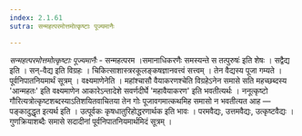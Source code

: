 ```yaml
---
index: 2.1.61
sutra: सन्महत्परमोत्तमोत्कृष्टाः पूज्यमानैः

---
```

_सन्महत्परमोत्तमोत्कृष्टाः पूज्यमानैः_ - सन्महत्परम ।समानाधिकरणैः समस्यन्ते स तत्पुरुषः॑ इति शेषः । सद्वैद्य इति । सन्-वैद्य इति विग्रहः । चिकित्साशास्त्ररकूलङ्कषज्ञानवत्त्वं सत्त्वम् । तेन वैद्यस्य पूजा गम्यते । पूर्वनिपातनियमार्थं सूत्रम् । वक्ष्यमाणेनेति । महांश्चासौ वैयाकरणश्चेति विग्रहेऽनेन समासे सति महच्छब्दस्य 'आन्महतः' इति वक्ष्यमाणेन आकारेऽन्तादेशे सवर्णदीर्घे 'महावैयाकरण' इति भवतीत्यर्थः । ननूत्कृष्टो गौरित्यत्रोत्कृष्टशब्दस्याऽतिशयितवाचितया तेन गोः पूजावगमात्कथमिह समासो न भवतीत्यत आह — पङ्कादुद्धृत इत्यर्थ इति । उत्पूर्वकः कृषधातुरिहोद्धरणार्थक इति भावः । परमवैद्यः, उत्तमवैद्यः, उत्कृष्टवैद्यः । गुणक्रियाशब्दैः समासे सदादीनां पूर्वनिपातनियमार्थमिदं सूत्रम् ।
